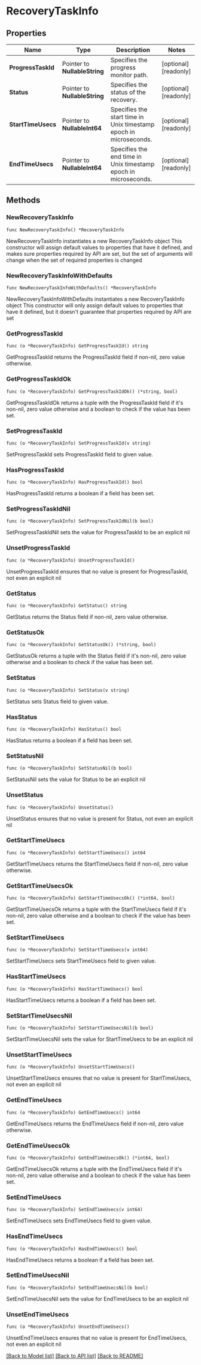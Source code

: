 # RecoveryTaskInfo

## Properties

Name | Type | Description | Notes
------------ | ------------- | ------------- | -------------
**ProgressTaskId** | Pointer to **NullableString** | Specifies the progress monitor path. | [optional] [readonly] 
**Status** | Pointer to **NullableString** | Specifies the status of the recovery. | [optional] [readonly] 
**StartTimeUsecs** | Pointer to **NullableInt64** | Specifies the start time in Unix timestamp epoch in microseconds. | [optional] [readonly] 
**EndTimeUsecs** | Pointer to **NullableInt64** | Specifies the end time in Unix timestamp epoch in microseconds. | [optional] [readonly] 

## Methods

### NewRecoveryTaskInfo

`func NewRecoveryTaskInfo() *RecoveryTaskInfo`

NewRecoveryTaskInfo instantiates a new RecoveryTaskInfo object
This constructor will assign default values to properties that have it defined,
and makes sure properties required by API are set, but the set of arguments
will change when the set of required properties is changed

### NewRecoveryTaskInfoWithDefaults

`func NewRecoveryTaskInfoWithDefaults() *RecoveryTaskInfo`

NewRecoveryTaskInfoWithDefaults instantiates a new RecoveryTaskInfo object
This constructor will only assign default values to properties that have it defined,
but it doesn't guarantee that properties required by API are set

### GetProgressTaskId

`func (o *RecoveryTaskInfo) GetProgressTaskId() string`

GetProgressTaskId returns the ProgressTaskId field if non-nil, zero value otherwise.

### GetProgressTaskIdOk

`func (o *RecoveryTaskInfo) GetProgressTaskIdOk() (*string, bool)`

GetProgressTaskIdOk returns a tuple with the ProgressTaskId field if it's non-nil, zero value otherwise
and a boolean to check if the value has been set.

### SetProgressTaskId

`func (o *RecoveryTaskInfo) SetProgressTaskId(v string)`

SetProgressTaskId sets ProgressTaskId field to given value.

### HasProgressTaskId

`func (o *RecoveryTaskInfo) HasProgressTaskId() bool`

HasProgressTaskId returns a boolean if a field has been set.

### SetProgressTaskIdNil

`func (o *RecoveryTaskInfo) SetProgressTaskIdNil(b bool)`

 SetProgressTaskIdNil sets the value for ProgressTaskId to be an explicit nil

### UnsetProgressTaskId
`func (o *RecoveryTaskInfo) UnsetProgressTaskId()`

UnsetProgressTaskId ensures that no value is present for ProgressTaskId, not even an explicit nil
### GetStatus

`func (o *RecoveryTaskInfo) GetStatus() string`

GetStatus returns the Status field if non-nil, zero value otherwise.

### GetStatusOk

`func (o *RecoveryTaskInfo) GetStatusOk() (*string, bool)`

GetStatusOk returns a tuple with the Status field if it's non-nil, zero value otherwise
and a boolean to check if the value has been set.

### SetStatus

`func (o *RecoveryTaskInfo) SetStatus(v string)`

SetStatus sets Status field to given value.

### HasStatus

`func (o *RecoveryTaskInfo) HasStatus() bool`

HasStatus returns a boolean if a field has been set.

### SetStatusNil

`func (o *RecoveryTaskInfo) SetStatusNil(b bool)`

 SetStatusNil sets the value for Status to be an explicit nil

### UnsetStatus
`func (o *RecoveryTaskInfo) UnsetStatus()`

UnsetStatus ensures that no value is present for Status, not even an explicit nil
### GetStartTimeUsecs

`func (o *RecoveryTaskInfo) GetStartTimeUsecs() int64`

GetStartTimeUsecs returns the StartTimeUsecs field if non-nil, zero value otherwise.

### GetStartTimeUsecsOk

`func (o *RecoveryTaskInfo) GetStartTimeUsecsOk() (*int64, bool)`

GetStartTimeUsecsOk returns a tuple with the StartTimeUsecs field if it's non-nil, zero value otherwise
and a boolean to check if the value has been set.

### SetStartTimeUsecs

`func (o *RecoveryTaskInfo) SetStartTimeUsecs(v int64)`

SetStartTimeUsecs sets StartTimeUsecs field to given value.

### HasStartTimeUsecs

`func (o *RecoveryTaskInfo) HasStartTimeUsecs() bool`

HasStartTimeUsecs returns a boolean if a field has been set.

### SetStartTimeUsecsNil

`func (o *RecoveryTaskInfo) SetStartTimeUsecsNil(b bool)`

 SetStartTimeUsecsNil sets the value for StartTimeUsecs to be an explicit nil

### UnsetStartTimeUsecs
`func (o *RecoveryTaskInfo) UnsetStartTimeUsecs()`

UnsetStartTimeUsecs ensures that no value is present for StartTimeUsecs, not even an explicit nil
### GetEndTimeUsecs

`func (o *RecoveryTaskInfo) GetEndTimeUsecs() int64`

GetEndTimeUsecs returns the EndTimeUsecs field if non-nil, zero value otherwise.

### GetEndTimeUsecsOk

`func (o *RecoveryTaskInfo) GetEndTimeUsecsOk() (*int64, bool)`

GetEndTimeUsecsOk returns a tuple with the EndTimeUsecs field if it's non-nil, zero value otherwise
and a boolean to check if the value has been set.

### SetEndTimeUsecs

`func (o *RecoveryTaskInfo) SetEndTimeUsecs(v int64)`

SetEndTimeUsecs sets EndTimeUsecs field to given value.

### HasEndTimeUsecs

`func (o *RecoveryTaskInfo) HasEndTimeUsecs() bool`

HasEndTimeUsecs returns a boolean if a field has been set.

### SetEndTimeUsecsNil

`func (o *RecoveryTaskInfo) SetEndTimeUsecsNil(b bool)`

 SetEndTimeUsecsNil sets the value for EndTimeUsecs to be an explicit nil

### UnsetEndTimeUsecs
`func (o *RecoveryTaskInfo) UnsetEndTimeUsecs()`

UnsetEndTimeUsecs ensures that no value is present for EndTimeUsecs, not even an explicit nil

[[Back to Model list]](../README.md#documentation-for-models) [[Back to API list]](../README.md#documentation-for-api-endpoints) [[Back to README]](../README.md)


